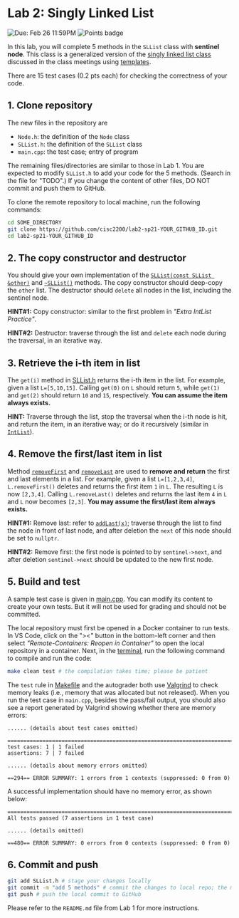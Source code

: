 # Lab 2: Singly Linked List

![Due: Feb 26 11:59PM](https://img.shields.io/badge/Due-Feb_26_11:59PM-orange)
![Points badge](../../blob/badges/points.svg)

In this lab, you will complete 5 methods in the `SLList` class with **sentinel node**. This class is a generalized version of the [singly linked list class](https://git.io/JtoRO) discussed in the class meetings using [templates](https://www.cplusplus.com/doc/oldtutorial/templates/).

There are 15 test cases (0.2 pts each) for checking the correctness of your code.

## 1. Clone repository

The new files in the repository are

- `Node.h`: the definition of the `Node` class
- `SLList.h`: the definition of the `SLList` class
- `main.cpp`: the test case; entry of program

The remaining files/directories are similar to those in Lab 1.
You are expected to modify `SLList.h` to add your code for the 5 methods. (Search in the file for "TODO".) If you change the content of other files, DO NOT commit and push them to GitHub.

To clone the remote repository to local machine, run the following commands:

```bash
cd SOME_DIRECTORY
git clone https://github.com/cisc2200/lab2-sp21-YOUR_GITHUB_ID.git
cd lab2-sp21-YOUR_GITHUB_ID
```

## 2. The copy constructor and destructor

You should give your own implementation of the [`SLList(const SLList &other)`](SLList.h#L68) and [`~SLList()`](SLList.h#L74) methods.
The copy constructor should deep-copy the `other` list.
The destructor should `delete` all nodes in the list, including the sentinel node.

**HINT#1:** Copy constructor: similar to the first problem in *"Extra IntList Practice"*.

**HINT#2:** Destructor: traverse through the list and `delete` each node during the traversal, in an iterative way.

## 3. Retrieve the i-th item in list

The `get(i)` method in [SLList.h](SLList.h#L80) returns the i-th item in the list. For example, given a list `L=[5,10,15]`. Calling `get(0)` on `L` should return `5`, while `get(1)` and `get(2)` should return `10` and `15`, respectively. **You can assume the item always exists.**

**HINT:** Traverse through the list, stop the traversal when the i-th node is hit, and return the item, in an iterative way; or do it recursively (similar in [`IntList`](https://git.io/JtVl3)).

## 4. Remove the first/last item in list

Method [`removeFirst`](SLList.h#L86) and [`removeLast`](SLList.h#L92) are used to **remove and return** the first and last elements in a list. For example, given a list `L=[1,2,3,4]`, `L.removeFirst()` deletes and returns the first item `1` in `L`. The resulting `L` is now `[2,3,4]`. Calling `L.removeLast()` deletes and returns the last item `4` in `L` and `L` now becomes `[2,3]`. **You may assume the first/last item always exists.**

**HINT#1:** Remove last: refer to [`addLast(x)`](SLList.h#L49); traverse through the list to find the node in front of last node, and after deletion the `next` of this node should be set to `nullptr`.

**HINT#2:** Remove first: the first node is pointed to by `sentinel->next`, and after deletion `sentinel->next` should be updated to the new first node.

## 5. Build and test

A sample test case is given in [main.cpp](main.cpp). You can modify its content to create your own tests. But it will not be used for grading and should not be committed.

The local repository must first be opened in a Docker container to run tests. In VS Code, click on the "><" button in the bottom-left corner and then select *"Remote-Containers: Reopen in Container"* to open the local repository in a container.
Next, in the [terminal](https://code.visualstudio.com/docs/editor/integrated-terminal), run the following command to compile and run the code:

```bash
make clean test # the compilation takes time; please be patient
```

The `test` rule in [Makefile](Makefile#L5) and the autograder both use [Valgrind](valgrind.org/docs/manual/quick-start.html) to check memory leaks (i.e., memory that was allocated but not released). When you run the test case in `main.cpp`, besides the pass/fail output, you should also see a report generated by Valgrind showing whether there are memory errors:

```
...... (details about test cases omitted)

===============================================================================
test cases: 1 | 1 failed
assertions: 7 | 7 failed

...... (details about memory errors omitted)

==294== ERROR SUMMARY: 1 errors from 1 contexts (suppressed: 0 from 0)
```

A successful implementation should have no memory error, as shown below:

```
===============================================================================
All tests passed (7 assertions in 1 test case)

...... (details omitted)

==480== ERROR SUMMARY: 0 errors from 0 contexts (suppressed: 0 from 0)
```

## 6. Commit and push

```bash
git add SLList.h # stage your changes locally
git commit -m "add 5 methods" # commit the changes to local repo; the message is for your record and could be arbitrary
git push # push the local commit to GitHub
```

Please refer to the `README.md` file from Lab 1 for more instructions.
